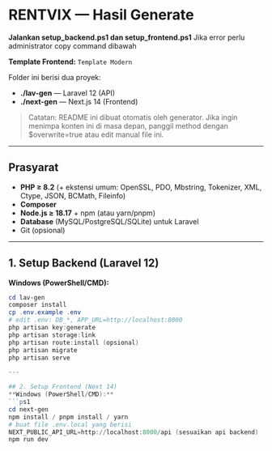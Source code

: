 # RENTVIX — Hasil Generate

**Jalankan setup_backend.ps1 dan setup_frontend.ps1**
Jika error perlu administrator copy command dibawah


**Template Frontend:** `Template Modern`

Folder ini berisi dua proyek:
- **./lav-gen** — Laravel 12 (API)
- **./next-gen** — Next.js 14 (Frontend)

> Catatan: README ini dibuat otomatis oleh generator. Jika ingin menimpa konten ini di masa depan, panggil method dengan $overwrite=true atau edit manual file ini.

---

## Prasyarat
- **PHP ≥ 8.2** (+ ekstensi umum: OpenSSL, PDO, Mbstring, Tokenizer, XML, Ctype, JSON, BCMath, Fileinfo)
- **Composer**
- **Node.js ≥ 18.17** + npm (atau yarn/pnpm)
- **Database** (MySQL/PostgreSQL/SQLite) untuk Laravel
- Git (opsional)

---

## 1. Setup Backend (Laravel 12)
**Windows (PowerShell/CMD):**
```ps1
cd lav-gen
composer install
cp .env.example .env
# edit .env: DB_*, APP_URL=http://localhost:8000
php artisan key:generate
php artisan storage:link
php artisan route:install (opsional)
php artisan migrate
php artisan serve

---

## 2. Setup Frontend (Next 14)
**Windows (PowerShell/CMD):**
```ps1
cd next-gen
npm install / pnpm install / yarn
# buat file .env.local yang berisi
NEXT_PUBLIC_API_URL=http://localhost:8000/api (sesuaikan api backend)
npm run dev